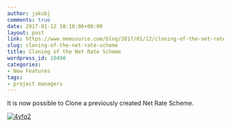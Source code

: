 ```yaml
---
author: jakubj
comments: true
date: 2017-01-12 10:10:06+00:00
layout: post
link: https://www.memsource.com/blog/2017/01/12/cloning-of-the-net-rate-scheme/
slug: cloning-of-the-net-rate-scheme
title: Cloning of the Net Rate Scheme
wordpress_id: 10490
categories:
- New Features
tags:
- project managers
---
```


It is now possible to Clone a previously created Net Rate Scheme.




[![4yfq2](http://www.memsource.com/wp-content/uploads/2017/01/4yfq2.jpg)](http://www.memsource.com/wp-content/uploads/2017/01/4yfq2.jpg)
